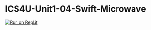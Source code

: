# ICS4U-Unit1-04-Swift-Microwave

[![Run on Repl.it](https://repl.it/badge/github/Sean-McLeod/ICS4U-Unit1-04-Swift-Microwave)](https://repl.it/github/ICS4U-Unit1-04-Swift-Microwave)
